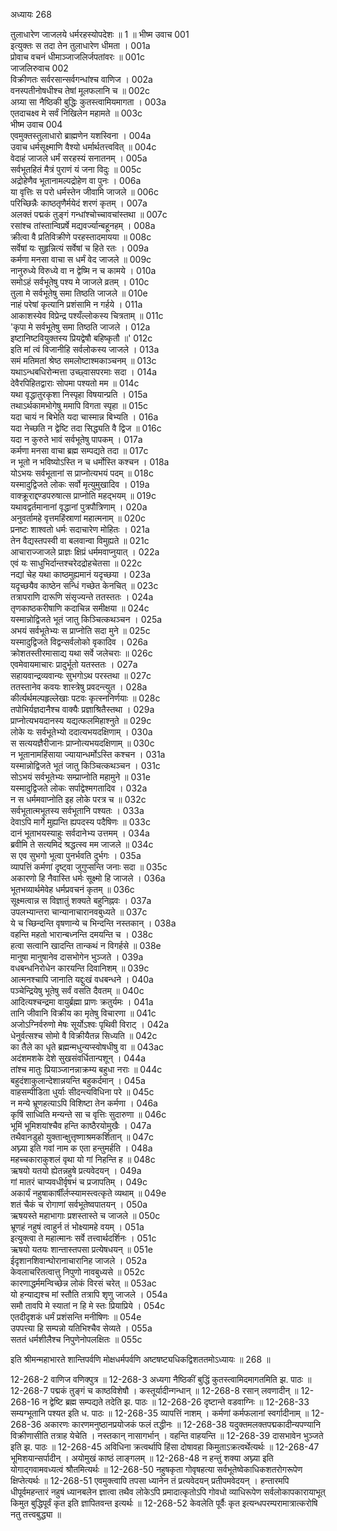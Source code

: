 अध्यायः 268

तुलाधारेण जाजलये धर्मरहस्योपदेशः ॥ 1 ॥
भीष्म उवाच 	001  
इत्युक्तः स तदा तेन तुलाधारेण धीमता ।	001a  
प्रोवाच वचनं धीमाञ्जाजलिर्जपतांवरः ॥	001c  
जाजलिरुवाच 	002  
विक्रीणतः सर्वरसान्सर्वगन्धांश्च वाणिज ।	002a  
वनस्पतीनोषधीश्च तेषां मूलफलानि च ॥	002c  
अग्र्या सा नैष्ठिकी बुद्धिः कुतस्त्वामियमागता ।	003a  
एतदाचक्ष्व मे सर्वं निखिलेन महामते ॥	003c  
भीष्म उवाच 	004  
एवमुक्तस्तुलाधारो ब्राह्मणेन यशस्विना ।	004a  
उवाच धर्मसूक्ष्माणि वैश्यो धर्मार्थतत्त्ववित् ॥	004c  
वेदाहं जाजले धर्मं सरहस्यं सनातनम् ।	005a  
सर्वभूतहितं मैत्रं पुराणं यं जना विदुः ॥	005c  
अद्रोहेणैव भूतानामल्पद्रोहेण वा पुनः ।	006a  
या वृत्तिः स परो धर्मस्तेन जीवामि जाजले ॥	006c  
परिच्छिन्नैः काष्ठतृणैर्मयेदं शरणं कृतम् ।	007a  
अलक्तं पद्मकं तुङ्गं गन्धांश्चोच्चावचांस्तथा ॥	007c  
रसांश्च तांस्तान्विप्रर्षे मद्यवर्ज्यान्बहूनहम् ।	008a  
क्रीत्वा वै प्रतिविक्रीणे परहस्तादमायया ॥	008c  
सर्वेषां यः सुहृन्नित्यं सर्वेषां च हिते रतः ।	009a  
कर्मणा मनसा वाचा स धर्मं वेद जाजले ॥	009c  
नानुरुध्ये विरुध्ये वा न द्वेष्मि न च कामये ।	010a  
समोऽहं सर्वभूतेषु पश्य मे जाजले व्रतम् ।	010c  
तुला मे सर्वभूतेषु समा तिष्ठति जाजले ॥	010e  
नाहं परेषां कृत्यानि प्रशंसामि न गर्हये ।	011a  
आकाशस्येव विप्रेन्द्र पश्यँल्लोकस्य चित्रताम् ॥	011c  
\'कृपा मे सर्वभूतेषु समा तिष्ठति जाजले ।	012a  
इष्टानिष्टवियुक्तस्य प्रियद्वेषौ बहिष्कृतौ ॥\'	012c  
इति मां त्वं विजानीहि सर्वलोकस्य जाजले ।	013a  
समं मतिमतां श्रेष्ठ समलोष्टाश्मकाञ्चनम् ॥	013c  
यथाऽन्धबधिरोन्मत्ता उच्छ्वासपरमाः सदा ।	014a  
देवैरपिहितद्वाराः सोपमा पश्यतो मम ॥	014c  
यथा वृद्धातुरकृशा निस्पृहा विषयान्प्रति ।	015a  
तथाऽर्थकामभोगेषु ममापि विगता स्पृहा ॥	015c  
यदा चायं न बिभेति यदा चास्मान्न बिभ्यति ।	016a  
यदा नेच्छति न द्वेष्टि तदा सिद्ध्यति वै द्विज ॥	016c  
यदा न कुरुते भावं सर्वभूतेषु पापकम् ।	017a  
कर्मणा मनसा वाचा ब्रह्म सम्पद्यते तदा ॥	017c  
न भूतो न भविष्योऽस्ति न च धर्मोस्ति कश्चन ।	018a  
योऽभयः सर्वभूतानां स प्राप्नोत्यभयं पदम् ॥	018c  
यस्मादुद्विजते लोकः सर्वो मृत्युमुखादिव ।	019a  
वाक्क्रूराद्दण्डपरुषात्स प्राप्नोति महद्भयम् ॥	019c  
यथावद्वर्तमानानां वृद्धानां पुत्रपौत्रिणाम् ।	020a  
अनुवर्तामहे वृत्तमहिंस्राणां महात्मनाम् ॥	020c  
प्रनष्टः शाश्वतो धर्मः सदाचारेण मोहितः ।	021a  
तेन वैद्यस्तपस्वी वा बलवान्वा विमुह्यते ॥	021c  
आचाराज्जाजले प्राज्ञः क्षिप्रं धर्ममवाप्नुयात् ।	022a  
एवं यः साधुभिर्दान्तश्चरेदद्रोहचेतसा ॥	022c  
नद्यां चेह यथा काष्ठमुह्यमानं यदृच्छया ।	023a  
यदृच्छयैव काष्ठेन सन्धिं गच्छेत केनचित् ॥	023c  
तत्रापराणि दारूणि संसृज्यन्ते ततस्ततः ।	024a  
तृणकाष्ठकरीषाणि कदाचिन्न समीक्षया ॥	024c  
यस्मान्नोद्विजते भूतं जातु किञ्चित्कथञ्चन ।	025a  
अभयं सर्वभूतेभ्यः स प्राप्नोति सदा मुने ॥	025c  
यस्मादुद्विजते विद्वन्सर्वलोको वृकादिव ।	026a  
क्रोशतस्तीरमासाद्य यथा सर्वे जलेचराः ॥	026c  
एवमेवायमाचारः प्रादुर्भूतो यतस्ततः ।	027a  
सहायवान्द्रव्यवान्यः सुभगोऽथ परस्तथा ॥	027c  
ततस्तानेव कवयः शास्त्रेषु प्रवदन्त्युत ।	028a  
कीर्त्यर्थमल्पहृल्लेखाः पटवः कृत्स्ननिर्णयाः ॥	028c  
तपोभिर्यज्ञदानैश्च वाक्यैः प्रज्ञाश्रितैस्तथा ।	029a  
प्राप्नोत्यभयदानस्य यद्यत्फलमिहाश्नुते ॥	029c  
लोके यः सर्वभूतेभ्यो ददात्यभयदक्षिणाम् ।	030a  
स सत्ययज्ञैरीजानः प्राप्नोत्यभयदक्षिणाम् ॥	030c  
न भूतानामहिंसाया ज्यायान्धर्मोऽस्ति कश्चन ।	031a  
यस्मान्नोद्विजते भूतं जातु किञ्चित्कथञ्चन ।	031c  
सोऽभयं सर्वभूतेभ्यः सम्प्राप्नोति महामुने ॥	031e  
यस्मादुद्विजते लोकः सर्पाद्वेश्मगतादिव ।	032a  
न स धर्ममवाप्नोति इह लोके परत्र च ॥	032c  
सर्वभूतात्मभूतस्य सर्वभूतानि पश्यतः ।	033a  
देवाऽपि मार्गे मुह्यन्ति ह्यपदस्य पदैषिणः ॥	033c  
दानं भूताभयस्याहुः सर्वदानेभ्य उत्तमम् ।	034a  
ब्रवीमि ते सत्यमिदं श्रद्धत्स्व मम जाजले ॥	034c  
स एव सुभगो भूत्वा पुनर्भवति दुर्भगः ।	035a  
व्यापत्तिं कर्मणां दृष्ट्वा जुगुप्सन्ति जनाः सदा ॥	035c  
अकारणो हि नैवास्ति धर्मः सूक्ष्मो हि जाजले ।	036a  
भूतभव्यार्थमेवेह धर्मप्रवचनं कृतम् ॥	036c  
सूक्ष्मत्वान्न स विज्ञातुं शक्यते बहुनिह्नवः ।	037a  
उपलभ्यान्तरा चान्यानाचारानवबुध्यते ॥	037c  
ये च च्छिन्दन्ति वृषणान्ये च भिन्दन्ति नस्तकान् ।	038a  
वहन्ति महतो भारान्बध्नन्ति दमयन्ति च ।	038c  
हत्वा सत्वानि खादन्ति तान्कथं न विगर्हसे ॥	038e  
मानुषा मानुषानेव दासभोगेन भुञ्जते ।	039a  
वधबन्धनिरोधेन कारयन्ति दिवानिशम् ॥	039c  
आत्मनश्चापि जानाति यद्दुःखं वधबन्धने ।	040a  
पञ्चेन्द्रियेषु भूतेषु सर्वं वसति दैवतम् ॥	040c  
आदित्यश्चन्द्रमा वायुर्ब्रह्मा प्राणः क्रतुर्यमः ।	041a  
तानि जीवानि विक्रीय का मृतेषु विचारणा ॥	041c  
अजोऽग्निर्वरुणो मेषः सूर्योऽश्वः पृथिवी विराट् ।	042a  
धेनुर्वत्सश्च सोमो वै विक्रीयैतन्न सिध्यति ॥	042c  
का तैले का धृते ब्रह्मन्मधुन्यप्स्वोषधीषु वा ॥	043ac  
अदंशमशके देशे सुखसंवर्धितान्पशून् ।	044a  
तांश्च मातुः प्रियाञ्जानन्नाक्रम्य बहुधा नराः ॥	044c  
बहुदंशाकुलान्देशान्नयन्ति बहुकर्दमान् ।	045a  
वाहसम्पीडिता धुर्याः सीदन्त्यविधिना परे ॥	045c  
न मन्ये भ्रूणहत्याऽपि विशिष्टा तेन कर्मणा ।	046a  
कृषिं साध्विति मन्यन्ते सा च वृत्तिः सुदारुणा ॥	046c  
भूमिं भूमिशयांश्चैव हन्ति काष्ठैरयोमुखैः ।	047a  
तथैवानडुहो युक्तान्क्षुत्तृष्णाश्रमकर्शितान् ॥	047c  
अघ्न्या इति गवां नाम क एता हन्तुमर्हति ।	048a  
महच्चकाराकुशलं वृथा यो गां निहन्ति ह ॥	048c  
ऋषयो यतयो ह्येतन्नहुषे प्रत्यवेदयन् ।	049a  
गां मातरं चाप्यवधीर्वृषभं च प्रजापतिम् ।	049c  
अकार्यं नहुषाकार्षींर्लप्स्यामस्त्वत्कृते व्यथाम् ॥	049e  
शतं चैकं च रोगाणां सर्वभूतेष्वपातयन् ।	050a  
ऋषयस्ते महाभागाः प्रशस्तास्ते च जाजले ॥	050c  
भ्रूणहं नहुषं त्वाहुर्न तं भोक्ष्यामहे वयम् ।	051a  
इत्युक्त्वा ते महात्मानः सर्वे तत्त्वार्थदर्शिनः ।	051c  
ऋषयो यतयः शान्तास्तपसा प्रत्येषधयन् ॥	051e  
ईदृशानशिवान्घोरानाचारानिह जाजले ।	052a  
केवलाचरितत्वात्तु निपुणो नावबुध्यसे ॥	052c  
कारणाद्धर्ममन्विच्छेन्न लोकं विरसं चरेत् ॥	053ac  
यो हन्याद्यश्च मां स्तौति तत्रापि शृणु जाजले ।	054a  
समौ तावपि मे स्यातां न हि मे स्तः प्रियाप्रिये ।	054c  
एतदीदृशकं धर्मं प्रशंसन्ति मनीषिणः ॥	054e  
उपपत्त्या हि सम्पन्नो यतिभिश्चैव सेव्यते ।	055a  
सततं धर्मशीलैश्च निपुणेनोपलक्षितः ॥ 	055c  

इति श्रीमन्महाभारते शान्तिपर्वणि मोक्षधर्मपर्वणि अष्टषष्ट्यधिकद्विशततमोऽध्यायः ॥ 268 ॥

12-268-2 वाणिज वणिक्पुत्र ॥ 12-268-3 अध्यगा नैष्ठिकीं बुद्धिं कुतस्त्वामिदमागतमिति झ. पाठः ॥ 12-268-7 पद्मकं तुङ्गं च काष्ठविशेषौ । कस्तूर्यादीन्गन्धान् ॥ 12-268-8 रसान् लवणादीन् ॥ 12-268-16 न द्वेष्टि ब्रह्म सम्पद्यते तदेति झ. पाठः ॥ 12-268-26 दृष्टान्ते वडवाग्निः ॥ 12-268-33 सम्यग्भूतानि पश्यत इति ध. पाठः ॥ 12-268-35 व्यापत्तिं नाशम् । कर्मणां कर्मफलानां स्वर्गादीनाम् ॥ 12-268-36 अकारणः कारणमनुष्ठानप्रयोजकं फलं तद्धीनः ॥ 12-268-38 यदुक्तमलक्तपद्मकादीन्यपण्यानि विक्रीणासीति तत्राह येचेति । नस्तकान् नासागर्भान् । वहन्ति वाहयन्ति ॥ 12-268-39 दासभावेन भुञ्जते इति झ. पाठः ॥ 12-268-45 अविधिना क्रत्वर्थापि हिंसा दोषावहा किमुताऽक्रत्वर्थेत्यर्थः ॥ 12-268-47 भूमिशयान्सर्पादीन् । अयोमुखं काष्ठं लाङ्गलम् ॥ 12-268-48 न हन्तुं शक्या अघ्न्या इति योगाद्गवामवध्यत्वं श्रौतमित्यर्थः ॥ 12-268-50 नहुषकृता गोवृषहत्या सर्वभूतेष्वेकाधिकशतरोगरूपेण क्षिप्तेत्यर्थः ॥ 12-268-51 एवमुक्त्वापि तपसा ध्यानेन तं प्रत्यवेदयन् प्रतीपमवेदयन् । हन्तारमपि धीपूर्वमहन्तारं नहुषं ध्यानबलेन ज्ञात्वा तथैव लोकेऽपि प्रमादात्कृतोऽपि गोवधो व्याधिरूपेण सर्वलोकापकारायाभूत् किमुत बुद्धिपूर्वं कृत इति ज्ञापितवन्त इत्यर्थः ॥ 12-268-52 केवलेति पूर्वैः कृत इत्यन्धपरम्परामात्रात्करोषि नतु तत्त्वबुद्ध्या ॥
